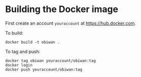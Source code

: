 # Building the Docker image

First create an account `youraccount` at <https://hub.docker.com>.

To build:
```
docker build -t obiwan .
```

To tag and push:
```
docker tag obiwan youraccount/obiwan:tag
docker login
docker push youraccount/obiwan:tag
```
